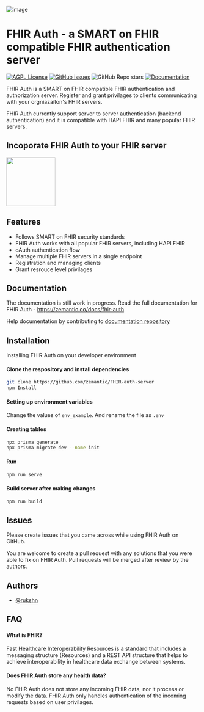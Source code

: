 ![image](https://user-images.githubusercontent.com/2173259/209614345-8a492e66-d195-458f-8f4d-f356bce54692.png)


# FHIR Auth - a SMART on FHIR compatible FHIR authentication server
[![AGPL License](https://img.shields.io/badge/license-AGPL-blue.svg?style=flat-square)](http://www.gnu.org/licenses/agpl-3.0)
[![GitHub issues](https://img.shields.io/github/issues/zemantic/fhir-auth?style=flat-square)](https://github.com/zemantic/fhir-auth)
![GitHub Repo stars](https://img.shields.io/github/stars/zemantic/fhir-auth?style=flat-square)
[![Documentation](https://img.shields.io/badge/Documentation-wip-critical?style=flat-square)](https://zemantic.co/docs/fhir-auth)

FHIR Auth is a SMART on FHIR compatible FHIR authentication and authorization server. Register and grant privilages to clients communicating with your orgniazaiton's FHIR servers.

FHIR Auth currently support server to server authentication (backend authentication) and it is compatible with HAPI FHIR and many popular FHIR servers.

## Incoporate FHIR Auth to your FHIR server

<a href="https://zemantic.co/contact-us"><img src="https://user-images.githubusercontent.com/2173259/209616744-d599016f-9f01-4bc0-bc70-8a881feb1153.png" width="128" /></a>

## Features

- Follows SMART on FHIR security standards
- FHIR Auth works with all popular FHIR servers, including HAPI FHIR
- oAuth authentication flow
- Manage multiple FHIR servers in a single endpoint
- Registration and managing clients
- Grant resrouce level privilages


## Documentation

The documentation is still work in progress. Read the full documentation for FHIR Auth - https://zemantic.co/docs/fhir-auth

Help documentation by contributing to [documentation repository](https://github.com/zemantic/fhir-auth-docs)

## Installation

Installing FHIR Auth on your developer environment

#### Clone the respository and install dependencies

```bash
git clone https://github.com/zemantic/FHIR-auth-server
npm Install
```

#### Setting up environment variables
Change the values of `env_example`. And rename the file as `.env`

#### Creating tables 

``` bash
npx prisma generate
npx prisma migrate dev --name init
```

#### Run

```bash 
npm run serve
```

#### Build server after making changes 

```bash
npm run build
```

## Issues

Please create issues that you came across while using FHIR Auth on GitHub.

You are welcome to create a pull request with any solutions that you were able to fix on FHIR Auth. Pull requests will be merged after review by the authors.
## Authors

- [@rukshn](https://www.github.com/rukshn)


## FAQ

#### What is FHIR?

Fast Healthcare Interoperability Resources is a standard that includes a messaging structure (Resources) and a REST API structure that helps to achieve interoperability in healthcare data exchange between systems.

#### Does FHIR Auth store any health data?

No FHIR Auth does not store any incoming FHIR data, nor it process or modify the data. FHIR Auth only handles authentication of the incoming requests based on user privilages.


